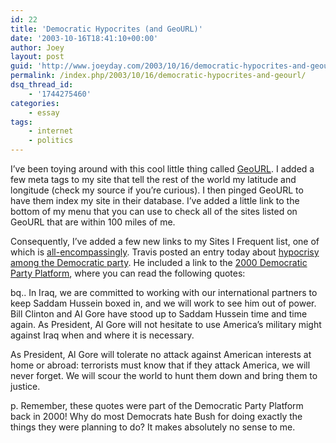 ```yaml
---
id: 22
title: 'Democratic Hypocrites (and GeoURL)'
date: '2003-10-16T18:41:10+00:00'
author: Joey
layout: post
guid: 'http://www.joeyday.com/2003/10/16/democratic-hypocrites-and-geourl'
permalink: /index.php/2003/10/16/democratic-hypocrites-and-geourl/
dsq_thread_id:
    - '1744275460'
categories:
    - essay
tags:
    - internet
    - politics
---
```


I’ve been toying around with this cool little thing called [GeoURL](http://www.geourl.org). I added a few meta tags to my site that tell the rest of the world my latitude and longitude (check my source if you’re curious). I then pinged GeoURL to have them index my site in their database. I’ve added a little link to the bottom of my menu that you can use to check all of the sites listed on GeoURL that are within 100 miles of me.

Consequently, I’ve added a few new links to my Sites I Frequent list, one of which is [all-encompassingly](http://www.all-encompassingly.com). Travis posted an entry today about [hypocrisy among the Democratic party](http://www.all-encompassingly.com/archives/000180.php). He included a link to the [2000 Democratic Party Platform](http://www.democrats.org/about/2000platform.html), where you can read the following quotes:

bq.. In Iraq, we are committed to working with our international partners to keep Saddam Hussein boxed in, and we will work to see him out of power. Bill Clinton and Al Gore have stood up to Saddam Hussein time and time again. As President, Al Gore will not hesitate to use America’s military might against Iraq when and where it is necessary.

As President, Al Gore will tolerate no attack against American interests at home or abroad: terrorists must know that if they attack America, we will never forget. We will scour the world to hunt them down and bring them to justice.

p. Remember, these quotes were part of the Democratic Party Platform back in 2000! Why do most Democrats hate Bush for doing exactly the things they were planning to do? It makes absolutely no sense to me.